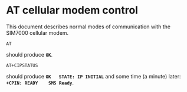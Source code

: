# AT cellular modem control

This document describes normal modes of communication with the SIM7000 cellular modem.



```
AT
```
should produce **`OK`**.

```
AT+CIPSTATUS
```
should produce **`OK   STATE: IP INITIAL`** and some time (a minute) later: **`+CPIN: READY    SMS Ready`**.
